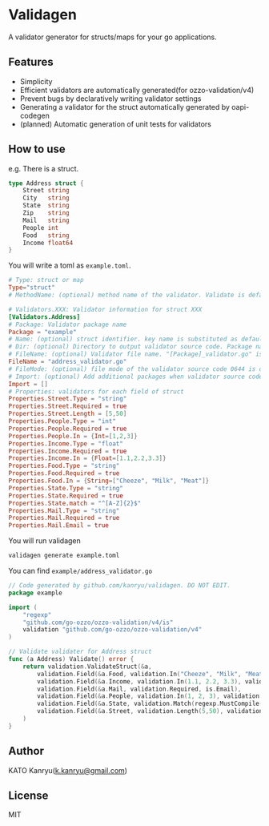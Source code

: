 # Validagen
A validator generator for structs/maps for your go applications.

## Features
- Simplicity
- Efficient validators are automatically generated(for ozzo-validation/v4)
- Prevent bugs by declaratively writing validator settings
- Generating a validator for the struct automatically generated by oapi-codegen
- (planned) Automatic generation of unit tests for validators

## How to use

e.g. There is a struct.

```go
type Address struct {
	Street string
	City   string
	State  string
	Zip    string
	Mail   string
	People int
	Food   string
	Income float64
}
```

You will write a toml as `example.toml`.

```toml
# Type: struct or map
Type="struct"
# MethodName: (optional) method name of the validator. Validate is default

# Validators.XXX: Validator information for struct XXX
[Validators.Address]
# Package: Validator package name
Package = "example"
# Name: (optional) struct identifier. key name is substituted as default
# Dir: (optional) Directory to output validator source code. Package name is default
# FileName: (optional) Validator file name. "[Package]_validator.go" is the default
FileName = "address_validator.go"
# FileMode: (optional) file mode of the validator source code 0644 is default
# Import: (optional) Add additional packages when validator source code imports them
Import = []
# Properties: validators for each field of struct
Properties.Street.Type = "string"
Properties.Street.Required = true
Properties.Street.Length = [5,50]
Properties.People.Type = "int"
Properties.People.Required = true
Properties.People.In = {Int=[1,2,3]}
Properties.Income.Type = "float"
Properties.Income.Required = true
Properties.Income.In = {Float=[1.1,2.2,3.3]}
Properties.Food.Type = "string"
Properties.Food.Required = true
Properties.Food.In = {String=["Cheeze", "Milk", "Meat"]}
Properties.State.Type = "string"
Properties.State.Required = true
Properties.State.match = "^[A-Z]{2}$"
Properties.Mail.Type = "string"
Properties.Mail.Required = true
Properties.Mail.Email = true
```

You will run validagen

```bash
validagen generate example.toml
```

You can find `example/address_validator.go`

```go
// Code generated by github.com/kanryu/validagen. DO NOT EDIT.
package example

import (
	"regexp"
	"github.com/go-ozzo/ozzo-validation/v4/is"
	validation "github.com/go-ozzo/ozzo-validation/v4"
)

// Validate validater for Address struct
func (a Address) Validate() error {
	return validation.ValidateStruct(&a,
		validation.Field(&a.Food, validation.In("Cheeze", "Milk", "Meat"), validation.Required),
		validation.Field(&a.Income, validation.In(1.1, 2.2, 3.3), validation.Required),
		validation.Field(&a.Mail, validation.Required, is.Email),
		validation.Field(&a.People, validation.In(1, 2, 3), validation.Required),
		validation.Field(&a.State, validation.Match(regexp.MustCompile("^[A-Z]{2}$")), validation.Required),
		validation.Field(&a.Street, validation.Length(5,50), validation.Required),
	)
}
```

## Author
KATO Kanryu(k.kanryu@gmail.com)

## License
MIT

